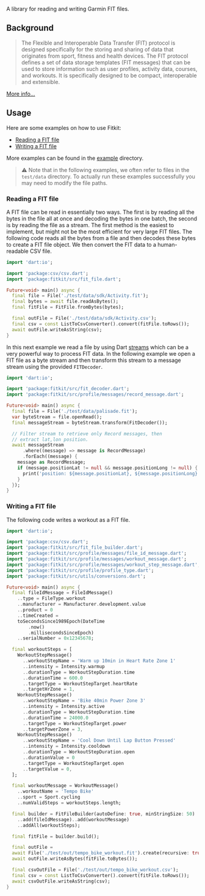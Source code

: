 A library for reading and writing Garmin FIT files.

## Background
> The Flexible and Interoperable Data Transfer (FIT) protocol is designed specifically for the storing and sharing of data that originates from sport, fitness and health devices. The FIT protocol defines a set of data storage templates (FIT messages) that can be used to store information such as user profiles, activity data, courses, and workouts. It is specifically designed to be compact, interoperable and extensible.

[More info...](https://developer.garmin.com/fit/overview/)

## Usage

Here are some examples on how to use Fitkit:

* [Reading a FIT file](#reading-a-fit-file)
* [Writing a FIT file](#writing-a-fit-file)

More examples can be found in the [example](https://bitbucket.org/stagescycling/fit_tool/src/main/example/) directory.

> &#x26a0;&#xfe0f; Note that in the following examples, we often refer to files in the `test/data` directory. To 
> actually run these examples successfully you may need to modify the file paths.

### Reading a FIT file

A FIT file can be read in essentially two ways. The first is by reading all the bytes in the file all at once and decoding the bytes
in one batch, the second is by reading the file as a stream. The first method is the easiest to implement, but might not be the most
efficient for very large FIT files. The following code reads all the bytes from a file and then decodes these bytes to
create a FIT file object. We then convert the FIT data to a human-readable CSV file.

```dart
import 'dart:io';

import 'package:csv/csv.dart';
import 'package:fitkit/src/fit_file.dart';

Future<void> main() async {
  final file = File('./test/data/sdk/Activity.fit');
  final bytes = await file.readAsBytes();
  final fitFile = FitFile.fromBytes(bytes);

  final outFile = File('./test/data/sdk/Activity.csv');
  final csv = const ListToCsvConverter().convert(fitFile.toRows());
  await outFile.writeAsString(csv);
}
```



In this next example we read a file by using Dart [streams](https://dart.dev/tutorials/language/streams) which can be a 
very powerful way to process FIT data. In the following example we open a FIT file as a byte stream and then transform
this stream to a message stream using the provided `FITDecoder`.

```dart
import 'dart:io';

import 'package:fitkit/src/fit_decoder.dart';
import 'package:fitkit/src/profile/messages/record_message.dart';

Future<void> main() async {
  final file = File('./test/data/palisade.fit');
  var byteStream = file.openRead();
  final messageStream = byteStream.transform(FitDecoder());

  // Filter stream to retrieve only Record messages, then
  // extract lat,lon position.
  await messageStream
      .where((message) => message is RecordMessage)
      .forEach((message) {
    message as RecordMessage;
    if (message.positionLat != null && message.positionLong != null) {
      print('position: ${message.positionLat}, ${message.positionLong}');
    }
  });
}
```


### Writing a FIT file

The following code writes a workout as a FIT file.

```dart
import 'dart:io';

import 'package:csv/csv.dart';
import 'package:fitkit/src/fit_file_builder.dart';
import 'package:fitkit/src/profile/messages/file_id_message.dart';
import 'package:fitkit/src/profile/messages/workout_message.dart';
import 'package:fitkit/src/profile/messages/workout_step_message.dart';
import 'package:fitkit/src/profile/profile_type.dart';
import 'package:fitkit/src/utils/conversions.dart';

Future<void> main() async {
  final fileIdMessage = FileIdMessage()
    ..type = FileType.workout
    ..manufacturer = Manufacturer.development.value
    ..product = 0
    ..timeCreated =
    toSecondsSince1989Epoch(DateTime
        .now()
        .millisecondsSinceEpoch)
    ..serialNumber = 0x12345678;

  final workoutSteps = [
    WorkoutStepMessage()
      ..workoutStepName = 'Warm up 10min in Heart Rate Zone 1'
      ..intensity = Intensity.warmup
      ..durationType = WorkoutStepDuration.time
      ..durationTime = 600.0
      ..targetType = WorkoutStepTarget.heartRate
      ..targetHrZone = 1,
    WorkoutStepMessage()
      ..workoutStepName = 'Bike 40min Power Zone 3'
      ..intensity = Intensity.active
      ..durationType = WorkoutStepDuration.time
      ..durationTime = 24000.0
      ..targetType = WorkoutStepTarget.power
      ..targetPowerZone = 3,
    WorkoutStepMessage()
      ..workoutStepName = 'Cool Down Until Lap Button Pressed'
      ..intensity = Intensity.cooldown
      ..durationType = WorkoutStepDuration.open
      ..durationValue = 0
      ..targetType = WorkoutStepTarget.open
      ..targetValue = 0,
  ];

  final workoutMessage = WorkoutMessage()
    ..workoutName = 'Tempo Bike'
    ..sport = Sport.cycling
    ..numValidSteps = workoutSteps.length;

  final builder = FitFileBuilder(autoDefine: true, minStringSize: 50)
    ..add(fileIdMessage)..add(workoutMessage)
    ..addAll(workoutSteps);

  final fitFile = builder.build();

  final outFile =
  await File('./test/out/tempo_bike_workout.fit').create(recursive: true);
  await outFile.writeAsBytes(fitFile.toBytes());

  final csvOutFile = File('./test/out/tempo_bike_workout.csv');
  final csv = const ListToCsvConverter().convert(fitFile.toRows());
  await csvOutFile.writeAsString(csv);
}
```


